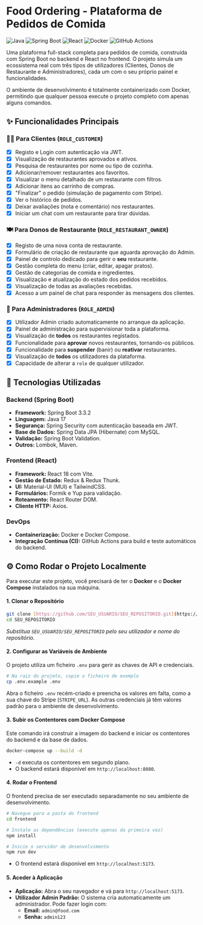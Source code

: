 # Food Ordering - Plataforma de Pedidos de Comida

![Java](https://img.shields.io/badge/Java-17-blue)
![Spring Boot](https://img.shields.io/badge/Spring_Boot-3.3.2-brightgreen)
![React](https://img.shields.io/badge/React-18-blueviolet)
![Docker](https://img.shields.io/badge/Docker-Compose-blue)
![GitHub Actions](https://img.shields.io/github/actions/workflow/status/SAIKO9X/restaurant-spring/ci-backend.yml?branch=main)

Uma plataforma full-stack completa para pedidos de comida, construída com Spring Boot no backend e React no frontend. O projeto simula um ecossistema real com três tipos de utilizadores (Clientes, Donos de Restaurante e Administradores), cada um com o seu próprio painel e funcionalidades.

O ambiente de desenvolvimento é totalmente containerizado com Docker, permitindo que qualquer pessoa execute o projeto completo com apenas alguns comandos.

## ✨ Funcionalidades Principais

### 👨‍🍳 Para Clientes (`ROLE_CUSTOMER`)

- [x] Registo e Login com autenticação via JWT.
- [x] Visualização de restaurantes aprovados e ativos.
- [x] Pesquisa de restaurantes por nome ou tipo de cozinha.
- [x] Adicionar/remover restaurantes aos favoritos.
- [x] Visualizar o menu detalhado de um restaurante com filtros.
- [x] Adicionar itens ao carrinho de compras.
- [x] "Finalizar" o pedido (simulação de pagamento com Stripe).
- [x] Ver o histórico de pedidos.
- [x] Deixar avaliações (nota e comentário) nos restaurantes.
- [x] Iniciar um chat com um restaurante para tirar dúvidas.

### 🍽️ Para Donos de Restaurante (`ROLE_RESTAURANT_OWNER`)

- [x] Registo de uma nova conta de restaurante.
- [x] Formulário de criação de restaurante que aguarda aprovação do Admin.
- [x] Painel de controlo dedicado para gerir o **seu** restaurante.
- [x] Gestão completa do menu (criar, editar, apagar pratos).
- [x] Gestão de categorias de comida e ingredientes.
- [x] Visualização e atualização do estado dos pedidos recebidos.
- [x] Visualização de todas as avaliações recebidas.
- [x] Acesso a um painel de chat para responder às mensagens dos clientes.

### 👑 Para Administradores (`ROLE_ADMIN`)

- [x] Utilizador Admin criado automaticamente no arranque da aplicação.
- [x] Painel de administração para supervisionar toda a plataforma.
- [x] Visualização de **todos** os restaurantes registados.
- [x] Funcionalidade para **aprovar** novos restaurantes, tornando-os públicos.
- [x] Funcionalidade para **suspender** (banir) ou **reativar** restaurantes.
- [x] Visualização de **todos** os utilizadores da plataforma.
- [x] Capacidade de alterar a `role` de qualquer utilizador.

## 🚀 Tecnologias Utilizadas

### Backend (Spring Boot)

- **Framework:** Spring Boot 3.3.2
- **Linguagem:** Java 17
- **Segurança:** Spring Security com autenticação baseada em JWT.
- **Base de Dados:** Spring Data JPA (Hibernate) com MySQL.
- **Validação:** Spring Boot Validation.
- **Outros:** Lombok, Maven.

### Frontend (React)

- **Framework:** React 18 com Vite.
- **Gestão de Estado:** Redux & Redux Thunk.
- **UI:** Material-UI (MUI) e TailwindCSS.
- **Formulários:** Formik e Yup para validação.
- **Roteamento:** React Router DOM.
- **Cliente HTTP:** Axios.

### DevOps

- **Containerização:** Docker e Docker Compose.
- **Integração Contínua (CI):** GitHub Actions para build e teste automáticos do backend.

## ⚙️ Como Rodar o Projeto Localmente

Para executar este projeto, você precisará de ter o **Docker** e o **Docker Compose** instalados na sua máquina.

#### 1. Clonar o Repositório

```bash
git clone [https://github.com/SEU_USUARIO/SEU_REPOSITORIO.git](https://github.com/SEU_USUARIO/SEU_REPOSITORIO.git)
cd SEU_REPOSITORIO
```

_Substitua `SEU_USUARIO/SEU_REPOSITORIO` pelo seu utilizador e nome do repositório._

#### 2. Configurar as Variáveis de Ambiente

O projeto utiliza um ficheiro `.env` para gerir as chaves de API e credenciais.

```bash
# Na raiz do projeto, copie o ficheiro de exemplo
cp .env.example .env
```

Abra o ficheiro `.env` recém-criado e preencha os valores em falta, como a sua chave do Stripe (`STRIPE_URL`). As outras credenciais já têm valores padrão para o ambiente de desenvolvimento.

#### 3. Subir os Contentores com Docker Compose

Este comando irá construir a imagem do backend e iniciar os contentores do backend e da base de dados.

```bash
docker-compose up --build -d
```

- `-d` executa os contentores em segundo plano.
- O backend estará disponível em `http://localhost:8080`.

#### 4. Rodar o Frontend

O frontend precisa de ser executado separadamente no seu ambiente de desenvolvimento.

```bash
# Navegue para a pasta do frontend
cd frontend

# Instale as dependências (execute apenas da primeira vez)
npm install

# Inicie o servidor de desenvolvimento
npm run dev
```

- O frontend estará disponível em `http://localhost:5173`.

#### 5. Aceder à Aplicação

- **Aplicação:** Abra o seu navegador e vá para `http://localhost:5173`.
- **Utilizador Admin Padrão:** O sistema cria automaticamente um administrador. Pode fazer login com:
  - **Email:** `admin@food.com`
  - **Senha:** `admin123`
